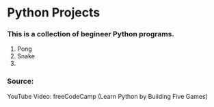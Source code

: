 # Python Projects

### This is a collection of begineer Python programs.

1. Pong
2. Snake
3.

### Source:

YouTube Video: freeCodeCamp (Learn Python by Building Five Games)
